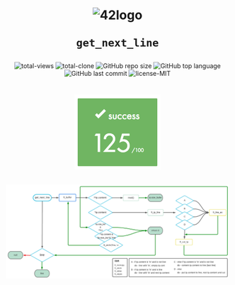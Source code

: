 <h1 align="center">
  <img  width="120" alt="42logo"  src="https://user-images.githubusercontent.com/19689770/129336866-169b0dc7-ea41-47d4-b50a-d466508031af.png">
  
	get_next_line
</h1>
 <p align="center">
<img alt="total-views" src="https://img.shields.io/badge/views-45-blue">
<img alt="total-clone" src="https://img.shields.io/badge/clone-100-blue">
<img alt="GitHub repo size" src="https://img.shields.io/github/repo-size/nach131/get_next_line">
<img alt="GitHub top language" src="https://img.shields.io/github/languages/top/nach131/get_next_line">
<img alt="GitHub last commit" src="https://img.shields.io/github/last-commit/nach131/get_next_line">
<img alt="license-MIT" src="https://img.shields.io/badge/license-MIT-blue">
</p>

<h1 align="center">

![libft](https://github.com/nach131/42Barcelona/blob/main/images/125.png)

![mapa](get_next_line.png)
